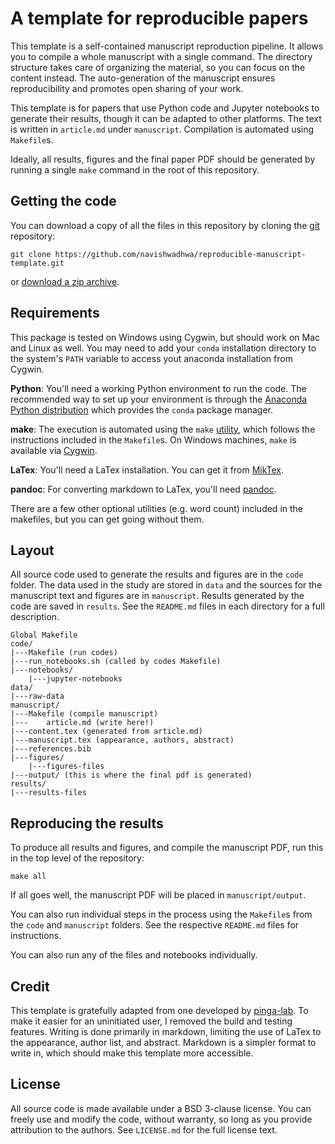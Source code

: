 # A template for reproducible papers

This template is a self-contained manuscript reproduction pipeline. It allows you to compile a whole manuscript with a single command. The directory structure takes care of organizing the material, so you can focus on the content instead. The auto-generation of the manuscript ensures reproducibility and promotes open sharing of your work. 

This template is for papers that use Python code and Jupyter notebooks to
generate their results, though it can be adapted to other platforms.
The text is written in `article.md` under `manuscript`. Compilation is automated using `Makefile`s.

Ideally, all results, figures and the final paper PDF should be generated by
running a single `make` command in the root of this repository. 

## Getting the code

You can download a copy of all the files in this repository by cloning the
[git](https://git-scm.com/) repository:

    git clone https://github.com/navishwadhwa/reproducible-manuscript-template.git

or [download a zip archive](https://github.com/navishwadhwa/reproducible-manuscript-template/archive/main.zip).

## Requirements

This package is tested on Windows using Cygwin, but should work on Mac and Linux as well. You may need to add your `conda` installation directory to the system's `PATH` variable to access yout anaconda installation from Cygwin.

**Python**: You'll need a working Python environment to run the code.
The recommended way to set up your environment is through the
[Anaconda Python distribution](https://www.anaconda.com/download/) which
provides the `conda` package manager.

**make**: The execution is automated using the `make` [utility](https://en.wikipedia.org/wiki/Makefile), which follows the instructions included in the `Makefile`s. On Windows machines, `make` is available via [Cygwin](https://cygwin.com/).

**LaTex**: You'll need a LaTex installation. You can get it from [MikTex](https://miktex.org/).

**pandoc**: For converting markdown to LaTex, you'll need [pandoc](https://pandoc.org/).

There are a few other optional utilities (e.g. word count) included in the makefiles, but you can get going without them. 

## Layout

All source code used to generate the results and figures are in
the `code` folder.
The data used in the study are stored in `data` and the sources for the
manuscript text and figures are in `manuscript`.
Results generated by the code are saved in `results`.
See the `README.md` files in each directory for a full description.
    
    Global Makefile
    code/
    |---Makefile (run codes)
    |---run_notebooks.sh (called by codes Makefile)
    |---notebooks/
        |---jupyter-notebooks
    data/
    |---raw-data
    manuscript/
    |---Makefile (compile manuscript)
    |---    article.md (write here!)
    |---content.tex (generated from article.md)
    |---manuscript.tex (appearance, authors, abstract)
    |---references.bib
    |---figures/
        |---figures-files
    |---output/ (this is where the final pdf is generated)
    results/
    |---results-files

## Reproducing the results

To produce all results and figures, and compile
the manuscript PDF, run this in the top level of the repository:

    make all

If all goes well, the manuscript PDF will be placed in `manuscript/output`.

You can also run individual steps in the process using the `Makefile`s from the
`code` and `manuscript` folders. See the respective `README.md` files for
instructions.

You can also run any of the files and notebooks
individually.

## Credit

This template is gratefully adapted from one developed by [pinga-lab](https://github.com/pinga-lab/paper-template). To make it easier for an uninitiated user, I removed the build and testing features. Writing is done primarily in markdown, limiting the use of LaTex to the appearance, author list, and abstract. Markdown is a simpler format to write in, which should make this template more accessible.

## License

All source code is made available under a BSD 3-clause license. You can freely
use and modify the code, without warranty, so long as you provide attribution
to the authors. See `LICENSE.md` for the full license text.
